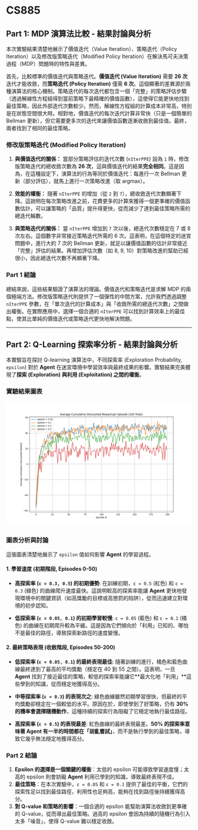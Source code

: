 # CS885

## Part 1: MDP 演算法比較 - 結果討論與分析

本次實驗結果清楚地展示了價值迭代（Value Iteration）、策略迭代（Policy Iteration）以及修改版策略迭代（Modified Policy Iteration）在解決馬可夫決策過程（MDP）問題時的特性與差異。

首先，比較標準的價值迭代與策略迭代。**價值迭代 (Value Iteration)** 需要 **26 次**迭代才能收斂，而**策略迭代 (Policy Iteration)** 僅需 **6 次**。這個顯著的差異源於兩種演算法的核心機制。策略迭代的每次迭代都包含一個「完整」的策略評估步驟（透過解線性方程組得到當前策略下最精確的價值函數），這使得它能更快地找到最佳策略，因此外部迭代次數較少。然而，解線性方程組的計算成本非常高，特別是在狀態空間很大時。相對地，價值迭代的每次迭代計算非常快（只是一個簡單的 Bellman 更新），但它需要更多次的迭代來讓價值函數逐漸收斂到最佳值。最終，兩者找到了相同的最佳策略。

### 修改版策略迭代 (Modified Policy Iteration)

1.  **與價值迭代的關係：**
    當部分策略評估的迭代次數 (`nIterPPE`) 設為 `1` 時，修改版策略迭代的總收斂次數為 **26 次**，這與價值迭代的結果**完全相同**。這是因為，在這種設定下，演算法的行為等同於價值迭代：每進行一次 Bellman 更新（部分評估），就馬上進行一次策略改進（取 argmax）。

2.  **效能的權衡：**
    隨著 `nIterPPE` 的增加（從 `2` 到 `7`），總收斂迭代次數顯著下降。這說明在每次策略改進之前，花費更多的計算來獲得一個更準確的價值函數估計，可以讓策略的「品質」提升得更快，從而減少了達到最佳策略所需的總迭代輪數。

3.  **與策略迭代的關係：**
    當 `nIterPPE` 增加到 `7` 次以後，總迭代次數穩定在 7 或 8 次左右。這個數字非常接近策略迭代所需的 6 次。這表明，在這個特定的迷宮問題中，進行大約 7 次的 Bellman 更新，就足以讓價值函數的估計非常接近「完整」評估的結果。再增加評估次數（如 8, 9, 10）對策略改進的幫助已經很小，因此總迭代次數不再顯著下降。

### Part 1 結論

總結來說，這些結果驗證了演算法的理論。價值迭代和策略迭代是求解 MDP 的兩個極端方法。修改版策略迭代則提供了一個彈性的中間方案，允許我們透過調整 `nIterPPE` 參數，在「單次迭代的計算成本」與「收斂所需的總迭代次數」之間做出權衡。在實際應用中，選擇一個合適的 `nIterPPE` 可以找到計算效率上的最佳點，使其比單純的價值迭代或策略迭代更快地解決問題。

---

## Part 2: Q-Learning 探索率分析 - 結果討論與分析

本實驗旨在探討 Q-learning 演算法中，不同探索率 (Exploration Probability, `epsilon`) 對於 **Agent** 在迷宮環境中學習效率與最終成果的影響。實驗結果完美體現了**探索 (Exploration) 與利用 (Exploitation) 之間的權衡**。

### 實驗結果圖表

![Q-Learning 實驗結果圖](/figs/Assignment1_part2.png)

### 圖表分析與討論

這張圖表清楚地展示了 `epsilon` 值如何影響 **Agent** 的學習過程。

#### 1. 學習速度 (初期階段, Episodes 0-50)

* **高探索率 (`ε = 0.3, 0.5`) 的初期優勢**: 在訓練初期，`ε = 0.5` (紅色) 和 `ε = 0.3` (綠色) 的曲線爬升速度最快。這說明較高的探索率能讓 **Agent** 更快地發現環境中的關鍵資訊（如高獎勵的目標或高懲罰的陷阱），從而迅速建立對環境的初步認知。

* **低探索率 (`ε = 0.05, 0.1`) 的初期學習較慢**: `ε = 0.05` (藍色) 和 `ε = 0.1` (橘色) 的曲線在初期爬升較為平緩。這是因為它們傾向於「利用」已知的、哪怕不是最佳的路徑，導致探索新路徑的速度變慢。

#### 2. 最終策略表現 (收斂階段, Episodes 50-200)

* **低探索率 (`ε = 0.05, 0.1`) 的最終表現最佳**: 隨著訓練的進行，橘色和藍色曲線最終達到了最高的平均獎勵（穩定在 40 到 55 之間）。這表明，一旦 **Agent** 找到了接近最佳的策略，較低的探索率能讓它**最大化地「利用」**這些學到的知識，從而穩定地獲得高分。

* **中等探索率 (`ε = 0.3`) 的表現次之**: 綠色曲線雖然初期學習很快，但最終的平均獎勵卻穩定在一個較低的水平。原因在於，即使學到了好策略，仍有 **30% 的機率會選擇隨機動作**，這種持續的探索行為阻礙了它穩定地執行最佳路徑。

* **高探索率 (`ε = 0.5`) 的表現最差**: 紅色曲線的最終表現最差。**50% 的探索率意味著 Agent 有一半的時間都在「胡亂嘗試」**，而不是執行學到的最佳策略，導致它幾乎無法穩定地獲得高分。

### Part 2 結論

1.  **Epsilon 的選擇是一個關鍵的權衡**：太低的 epsilon 可能導致學習速度慢；太高的 epsilon 則會妨礙 **Agent** 利用已學到的知識，導致最終表現不佳。
2.  **最佳策略**：在本次實驗中，`ε = 0.05` 和 `ε = 0.1` 提供了最佳的平衡，它們的探索性足以找到最佳路徑，利用性也足夠高，能夠在找到路徑後持續獲得高分。
3.  **對 Q-value 和策略的影響**：一個合適的 epsilon 能幫助演算法收斂到更準確的 Q-value，從而導出最佳策略。過高的 epsilon 會因為持續的隨機行為引入太多「噪音」，使得 Q-value 難以穩定收斂。
